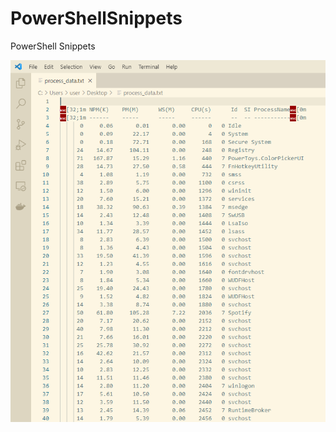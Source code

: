 # PowerShellSnippets
PowerShell Snippets


![List Processes and sort them by PID](https://github.com/MuminjonGuru/PowerShellSnippets/blob/main/process_data.png)
